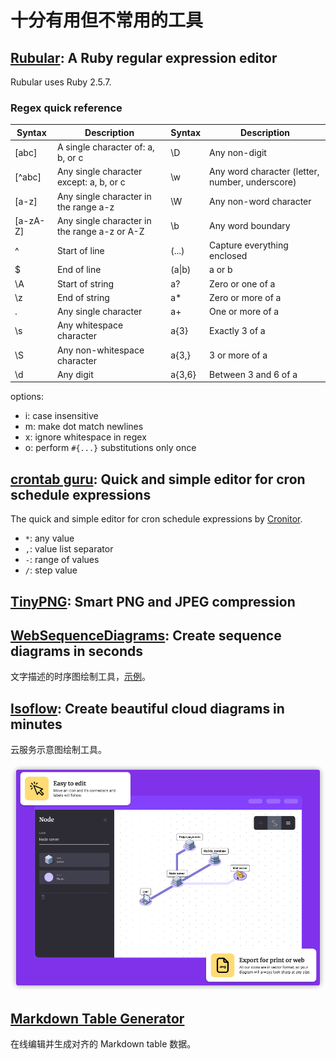 # 十分有用但不常用的工具

## [Rubular](https://rubular.com/): A Ruby regular expression editor

Rubular uses Ruby 2.5.7.

### Regex quick reference

| Syntax   | Description                                  | Syntax | Description                                     |
|----------|----------------------------------------------|--------|-------------------------------------------------|
| [abc]    | A single character of: a, b, or c            | \D     | Any non-digit                                   |
| [^abc]   | Any single character except: a, b, or c      | \w     | Any word character (letter, number, underscore) |
| [a-z]    | Any single character in the range a-z        | \W     | Any non-word character                          |
| [a-zA-Z] | Any single character in the range a-z or A-Z | \b     | Any word boundary                               |
| ^        | Start of line                                | (...)  | Capture everything enclosed                     |
| $        | End of line                                  | (a\|b) | a or b                                          |
| \A       | Start of string                              | a?     | Zero or one of a                                |
| \z       | End of string                                | a*     | Zero or more of a                               |
| .        | Any single character                         | a+     | One or more of a                                |
| \s       | Any whitespace character                     | a{3}   | Exactly 3 of a                                  |
| \S       | Any non-whitespace character                 | a{3,}  | 3 or more of a                                  |
| \d       | Any digit                                    | a{3,6} | Between 3 and 6 of a                            |

options:

- i: case insensitive
- m: make dot match newlines
- x: ignore whitespace in regex
- o: perform `#{...}` substitutions only once

## [crontab guru](https://crontab.guru/): Quick and simple editor for cron schedule expressions

The quick and simple editor for cron schedule expressions by [Cronitor](https://cronitor.io/cron-job-monitoring).

- `*`: any value
- `,`: value list separator
- `-`: range of values
- `/`: step value

## [TinyPNG](https://tinypng.com/): Smart PNG and JPEG compression

## [WebSequenceDiagrams](https://www.websequencediagrams.com): Create sequence diagrams in seconds

文字描述的时序图绘制工具，[示例](https://www.websequencediagrams.com/examples.html)。

## [Isoflow](https://isoflow.io/): Create beautiful cloud diagrams in minutes

云服务示意图绘制工具。

![isoflow](./_images/isoflow.png)

## [Markdown Table Generator](https://www.tablesgenerator.com/markdown_tables)

在线编辑并生成对齐的 Markdown table 数据。
